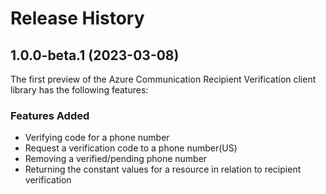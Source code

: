# Release History

## 1.0.0-beta.1 (2023-03-08)

The first preview of the Azure Communication Recipient Verification client library has the following features:

### Features Added

- Verifying code for a phone number
- Request a verification code to a phone number(US)
- Removing a verified/pending phone number
- Returning the constant values for a resource in relation to recipient verification
